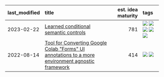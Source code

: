 |last_modified|title|est. idea maturity|tags
|:---|:---|---:|:---|
|2023-02-22|[Learned conditional semantic controls](learned-conditional-semantic-controls.md)|781|[![](https://img.shields.io/badge/tag-animation-9bf4b7)](tags/animation.md) [![](https://img.shields.io/badge/tag-colab-a168f4)](tags/colab.md) [![](https://img.shields.io/badge/tag-experimental-c5d714)](tags/experimental.md) [![](https://img.shields.io/badge/tag-prompting-e2851f)](tags/prompting.md) [![](https://img.shields.io/badge/tag-tooling-84f8cf)](tags/tooling.md)|
|2022-08-14|[Tool for Converting Google Colab "Forms" UI annotations to a more environment agnostic framework](colab-ui-converter.md)|414|[![](https://img.shields.io/badge/tag-colab-a168f4)](tags/colab.md) [![](https://img.shields.io/badge/tag-tooling-84f8cf)](tags/tooling.md)|